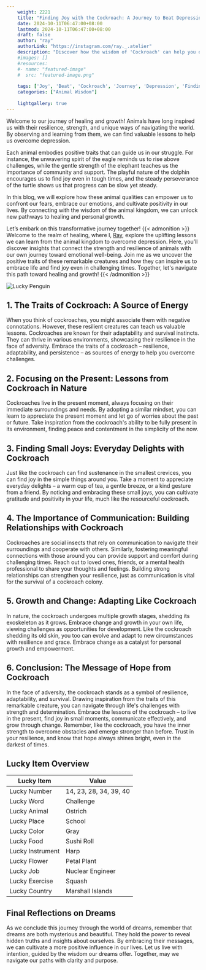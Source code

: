 ```yaml
---
    weight: 2221
    title: "Finding Joy with the Cockroach: A Journey to Beat Depression"  # Assuming 'title' column exists
    date: 2024-10-11T06:47:00+08:00
    lastmod: 2024-10-11T06:47:00+08:00
    draft: false
    author: "ray"
    authorLink: "https://instagram.com/ray._.atelier"
    description: "Discover how the wisdom of 'Cockroach' can help you overcome depression and find joy in your life journey."
    #images: []
    #resources:
    #- name: "featured-image"
    #  src: "featured-image.png"
    
    tags: ['Joy', 'Beat', 'Cockroach', 'Journey', 'Depression', 'Finding']
    categories: ["Animal Wisdom"]
    
    lightgallery: true
---
```

    
Welcome to our journey of healing and growth! Animals have long inspired us with their resilience, strength, and unique ways of navigating the world. By observing and learning from them, we can find valuable lessons to help us overcome depression.

Each animal embodies positive traits that can guide us in our struggle. For instance, the unwavering spirit of the eagle reminds us to rise above challenges, while the gentle strength of the elephant teaches us the importance of community and support. The playful nature of the dolphin encourages us to find joy even in tough times, and the steady perseverance of the turtle shows us that progress can be slow yet steady.

In this blog, we will explore how these animal qualities can empower us to confront our fears, embrace our emotions, and cultivate positivity in our lives. By connecting with the wisdom of the animal kingdom, we can unlock new pathways to healing and personal growth.

Let’s embark on this transformative journey together!
{{< admonition >}}
Welcome to the realm of healing, where I, [Ray](https://instagram.com/ray._.atelier), explore the uplifting lessons we can learn from the animal kingdom to overcome depression. Here, you’ll discover insights that connect the strength and resilience of animals with our own journey toward emotional well-being. Join me as we uncover the positive traits of these remarkable creatures and how they can inspire us to embrace life and find joy even in challenging times. Together, let's navigate this path toward healing and growth!
{{< /admonition >}}

![Lucky Penguin](https://cdn.pixabay.com/photo/2024/09/07/02/34/penguins-9028827_1280.jpg "Lucky Penguin")

## 1. The Traits of Cockroach: A Source of Energy
When you think of cockroaches, you might associate them with negative connotations. However, these resilient creatures can teach us valuable lessons. Cockroaches are known for their adaptability and survival instincts. They can thrive in various environments, showcasing their resilience in the face of adversity. Embrace the traits of a cockroach – resilience, adaptability, and persistence – as sources of energy to help you overcome challenges.

## 2. Focusing on the Present: Lessons from Cockroach in Nature
Cockroaches live in the present moment, always focusing on their immediate surroundings and needs. By adopting a similar mindset, you can learn to appreciate the present moment and let go of worries about the past or future. Take inspiration from the cockroach's ability to be fully present in its environment, finding peace and contentment in the simplicity of the now.

## 3. Finding Small Joys: Everyday Delights with Cockroach
Just like the cockroach can find sustenance in the smallest crevices, you can find joy in the simple things around you. Take a moment to appreciate everyday delights – a warm cup of tea, a gentle breeze, or a kind gesture from a friend. By noticing and embracing these small joys, you can cultivate gratitude and positivity in your life, much like the resourceful cockroach.

## 4. The Importance of Communication: Building Relationships with Cockroach
Cockroaches are social insects that rely on communication to navigate their surroundings and cooperate with others. Similarly, fostering meaningful connections with those around you can provide support and comfort during challenging times. Reach out to loved ones, friends, or a mental health professional to share your thoughts and feelings. Building strong relationships can strengthen your resilience, just as communication is vital for the survival of a cockroach colony.

## 5. Growth and Change: Adapting Like Cockroach
In nature, the cockroach undergoes multiple growth stages, shedding its exoskeleton as it grows. Embrace change and growth in your own life, viewing challenges as opportunities for development. Like the cockroach shedding its old skin, you too can evolve and adapt to new circumstances with resilience and grace. Embrace change as a catalyst for personal growth and empowerment.

## 6. Conclusion: The Message of Hope from Cockroach
In the face of adversity, the cockroach stands as a symbol of resilience, adaptability, and survival. Drawing inspiration from the traits of this remarkable creature, you can navigate through life's challenges with strength and determination. Embrace the lessons of the cockroach – to live in the present, find joy in small moments, communicate effectively, and grow through change. Remember, like the cockroach, you have the inner strength to overcome obstacles and emerge stronger than before. Trust in your resilience, and know that hope always shines bright, even in the darkest of times.


## Lucky Item Overview
| Lucky Item          | Value              |
|---------------|--------------------|
| Lucky Number        | 14, 23, 28, 34, 39, 40  |
| Lucky Word          | Challenge |
| Lucky Animal        | Ostrich |
| Lucky Place         | School     |
| Lucky Color         | Gray     |
| Lucky Food          | Sushi Roll      |
| Lucky Instrument    | Harp |
| Lucky Flower        | Petal Plant    |
| Lucky Job           | Nuclear Engineer       |
| Lucky Exercise      | Squash  |
| Lucky Country       | Marshall Islands    |


##  Final Reflections on Dreams

As we conclude this journey through the world of dreams, remember that dreams are both mysterious and beautiful. They hold the power to reveal hidden truths and insights about ourselves. By embracing their messages, we can cultivate a more positive influence in our lives. Let us live with intention, guided by the wisdom our dreams offer. Together, may we navigate our paths with clarity and purpose.
